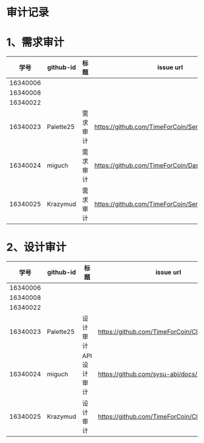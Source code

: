 # 审计记录

# 1、需求审计
| 学号     | github-id | 标题 | issue url |
| -------- | --------- | ---- | --------- |
| 16340006 |           |      |           |
| 16340008 |           |      |           |
| 16340022 |           |      |           |
| 16340023 | Palette25 | 需求审计 |  https://github.com/TimeForCoin/Server/issues/5  |
| 16340024 | miguch | 需求审计 | https://github.com/TimeForCoin/Dashboard/issues/1 |
| 16340025 | Krazymud  | 需求审计 | <https://github.com/TimeForCoin/Server/issues/6> |


# 2、设计审计
| 学号     | github-id | 标题 | issue url |
| -------- | --------- | ---- | --------- |
| 16340006 |           |      |           |
| 16340008 |           |      |           |
| 16340022 |           |      |           |
| 16340023 | Palette25 | 设计审计 |  https://github.com/TimeForCoin/Client/issues/29  |
| 16340024 | miguch | API 设计审计 | https://github.com/sysu-abi/docs/issues/4 |
| 16340025 | Krazymud  | 设计审计 | <https://github.com/TimeForCoin/Client/issues/30> |
